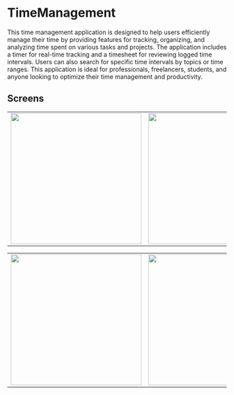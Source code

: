 # TimeManagement

This time management application is designed to help users efficiently manage their time by providing features for tracking, organizing, and analyzing time spent on various tasks and projects. 
The application includes a timer for real-time tracking and a timesheet for reviewing logged time intervals. Users can also search for specific time intervals by topics or time ranges.
This application is ideal for professionals, freelancers, students, and anyone looking to optimize their time management and productivity.

## Screens
<table>
    <tr>
        <td><img src="https://github.com/beti1205/TimeManagment/assets/63951233/a843cefb-c84b-4532-8b99-5bf683eecea2" width="300"></td>
        <td><img src="https://github.com/beti1205/TimeManagment/assets/63951233/3d15ab78-4302-482e-b12a-d599ef41fafd" width="300"></td>
        <td><img src="https://github.com/beti1205/TimeManagment/assets/63951233/410309a6-96d2-48fc-ba5a-9fa1fe9f8372" width="300"></td>
        <td><img src="https://github.com/beti1205/TimeManagment/assets/63951233/b748074a-91eb-4f44-a239-0737bb5187db" width="300"></td>
        <td><img src="https://github.com/beti1205/TimeManagment/assets/63951233/8ff6dec9-6ebf-4e61-b8d0-2eb098956a64" width="300"></td>
        <td><img src="https://github.com/beti1205/TimeManagment/assets/63951233/b705f89b-8bfa-4dbf-b304-b59c947bd003" width="300"></td>
    </tr>
</table>

<table>
    <tr>
        <td><img src="https://github.com/beti1205/TimeManagment/assets/63951233/856d9003-5f52-48a4-8749-f13712581c2b" width="300"></td>
        <td><img src="https://github.com/beti1205/TimeManagment/assets/63951233/ef42d0df-bee0-4dc9-aa47-4631247a6b29" width="300"></td>
        <td><img src="https://github.com/beti1205/TimeManagment/assets/63951233/ca6c3b05-ff20-46ea-b888-d6fa4b3bd655" width="300"></td>
        <td><img src="https://github.com/beti1205/TimeManagment/assets/63951233/e19b6126-f8b8-46b4-af70-46e24e16fce5" width="300"></td>
        <td><img src="https://github.com/beti1205/TimeManagment/assets/63951233/bad413f4-a418-4f93-9a90-461569be2bd5" width="300"></td>
        <td><img src="https://github.com/beti1205/TimeManagment/assets/63951233/dd5df038-0840-48eb-bdc8-04e85b5e5b12" width="300"></td>
    </tr>
</table>
